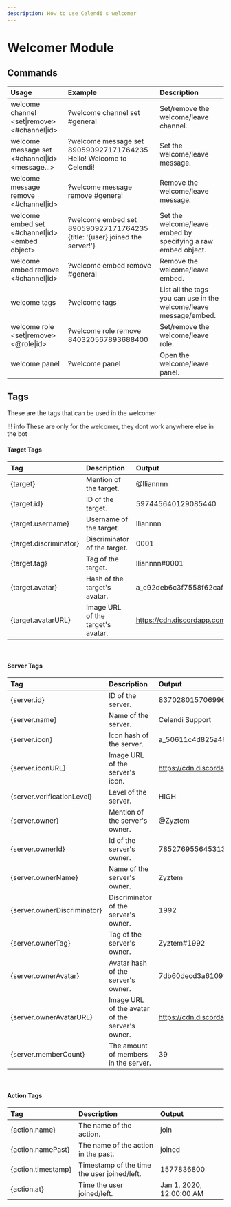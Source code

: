 ```yaml
---
description: How to use Celendi's welcomer
---
```

# Welcomer Module

## Commands

| Usage | Example | Description |
| :--- | :--- | :--- |
| welcome channel &lt;set\|remove&gt; <#channel\|id> | ?welcome channel set #general | Set/remove the welcome/leave channel. |
| welcome message set <#channel\|id> &lt;message...&gt; | ?welcome message set 890590927171764235 Hello! Welcome to Celendi! | Set the welcome/leave message. | 
| welcome message remove <#channel\|id> | ?welcome message remove #general | Remove the welcome/leave message. |
| welcome embed set <#channel\|id> &lt;embed object&gt; | ?welcome embed set 890590927171764235 <br>{title: '{user} joined the server!'} | Set the welcome/leave embed by specifying a raw embed object. |
| welcome embed remove <#channel\|id> | ?welcome embed remove #general | Remove the welcome/leave embed. |
| welcome tags | ?welcome tags | List all the tags you can use in the welcome/leave message/embed. |
| welcome role &lt;set\|remove&gt; <&#64;role\|id> | ?welcome role remove 840320567893688400 | Set/remove the welcome/leave role. |
| welcome panel | ?welcome panel | Open the welcome/leave panel. |

## Tags
These are the tags that can be used in the welcomer

!!! info
    These are only for the welcomer, they dont work anywhere else in the bot

#### **Target Tags**   
| Tag      | Description | Output |
| :------- | :---------- | :------- |
| {target} | Mention of the target. | &#64;Iliannnn |
| {target.id} | ID of the target. | 597445640129085440 |
| {target.username} | Username of the target. | Iliannnn |
| {target.discriminator} | Discriminator of the target. | 0001 |
| {target.tag} | Tag of the target. | Iliannnn#0001 |
| {target.avatar} | Hash of the target's avatar. | a_c92deb6c3f7558f62caf2ba485c42087 |
| {target.avatarURL} | Image URL of the target's avatar. | https://cdn.discordapp.com/avatars/597445640129085440/a_c92deb6c3f7558f62caf2ba485c42087.gif |
<br>

#### **Server Tags**
| Tag      | Description | Output |
| :------- | :---------- | :------- |
| {server.id} | ID of the server. | 837028015706996806 |
| {server.name} | Name of the server. | Celendi Support |
| {server.icon} | Icon hash of the server. | a_50611c4d825a46db3195224498757205 |
| {server.iconURL} | Image URL of the server's icon. | https://cdn.discordapp.com/icons/837028015706996806/a_50611c4d825a46db3195224498757205.gif |
| {server.verificationLevel} | Level of the server. | HIGH |
| {server.owner} | Mention of the server's owner. | &#64;Zyztem |
| {server.ownerId} | Id of the server's owner. | 785276955645313035 |
| {server.ownerName} | Name of the server's owner. | Zyztem |
| {server.ownerDiscriminator} | Discriminator of the server's owner. | 1992 |
| {server.ownerTag} | Tag of the server's owner. | Zyztem#1992 |
| {server.ownerAvatar} | Avatar hash of the server's owner. | 7db60decd3a6109f48715a448639c6a6 |
| {server.ownerAvatarURL} | Image URL of the avatar of the server's owner. | https://cdn.discordapp.com/avatars/785276955645313035/7db60decd3a6109f48715a448639c6a6.png |
| {server.memberCount} | The amount of members in the server. | 39 |
<br>

####  Action Tags
| Tag     | Description | Output |
| :------ | :---------- | :------- |
| {action.name} | The name of the action. | join |
| {action.namePast} | The name of the action in the past. | joined |
| {action.timestamp} | Timestamp of the time the user joined/left. | 1577836800 |
| {action.at} | Time the user joined/left. | Jan 1, 2020, 12:00:00 AM |
